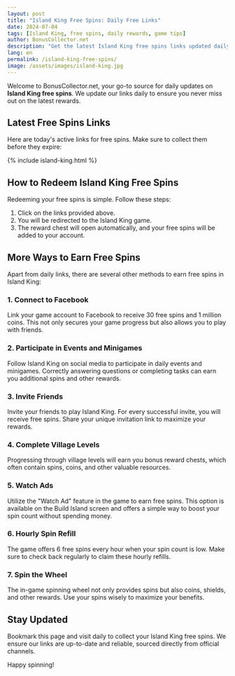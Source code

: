 ```yaml
---
layout: post
title: "Island King Free Spins: Daily Free Links"
date: 2024-07-04
tags: [Island King, free spins, daily rewards, game tips]
author: BonusCollector.net
description: "Get the latest Island King free spins links updated daily. Learn how to maximize your rewards in Island King with our comprehensive guide."
lang: en
permalink: /island-king-free-spins/
image: /assets/images/island-king.jpg
---
```


Welcome to BonusCollector.net, your go-to source for daily updates on **Island King free spins**. We update our links daily to ensure you never miss out on the latest rewards.

## Latest Free Spins Links

Here are today's active links for free spins. Make sure to collect them before they expire:

{% include island-king.html %}

## How to Redeem Island King Free Spins

Redeeming your free spins is simple. Follow these steps:

1. Click on the links provided above.
2. You will be redirected to the Island King game.
3. The reward chest will open automatically, and your free spins will be added to your account.

## More Ways to Earn Free Spins

Apart from daily links, there are several other methods to earn free spins in Island King:

### 1. Connect to Facebook

Link your game account to Facebook to receive 30 free spins and 1 million coins. This not only secures your game progress but also allows you to play with friends.

### 2. Participate in Events and Minigames

Follow Island King on social media to participate in daily events and minigames. Correctly answering questions or completing tasks can earn you additional spins and other rewards.

### 3. Invite Friends

Invite your friends to play Island King. For every successful invite, you will receive free spins. Share your unique invitation link to maximize your rewards.

### 4. Complete Village Levels

Progressing through village levels will earn you bonus reward chests, which often contain spins, coins, and other valuable resources.

### 5. Watch Ads

Utilize the "Watch Ad" feature in the game to earn free spins. This option is available on the Build Island screen and offers a simple way to boost your spin count without spending money.

### 6. Hourly Spin Refill

The game offers 6 free spins every hour when your spin count is low. Make sure to check back regularly to claim these hourly refills.

### 7. Spin the Wheel

The in-game spinning wheel not only provides spins but also coins, shields, and other rewards. Use your spins wisely to maximize your benefits.

## Stay Updated

Bookmark this page and visit daily to collect your Island King free spins. We ensure our links are up-to-date and reliable, sourced directly from official channels.

Happy spinning!